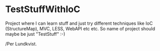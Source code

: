 TestStuffWithIoC
================

Project where I can learn stuff and just try different techniques like IoC (StructureMap), MVC, LESS, WebAPI etc etc.
So name of project should maybe be just "TestStuff" :-)

/Per Lundkvist.